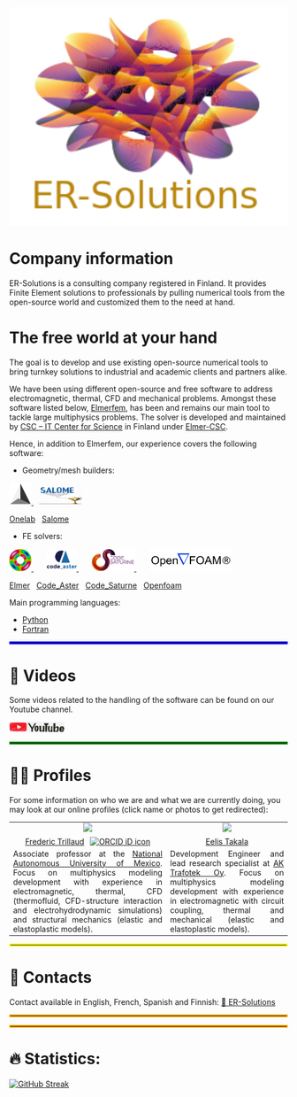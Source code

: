 <!--
- 🔭 currently working on ...
- 🌱 currently learning ...
- 💬 Ask me about ...
- 📫 How to reach me: ...
- ⚡ Fun fact: ...
-->

<div id="header" align="center">
  <img src="./Icons/logo-ERSolutionsTransparent.png" width="600"/>
</div>

# Company information

ER-Solutions is a consulting company registered in Finland. It provides Finite Element solutions to professionals by pulling numerical tools from the open-source world and customized them to the need at hand.

# The free world at your hand

The goal is to develop and use existing open-source numerical tools to bring turnkey solutions to industrial and academic clients and partners alike.

We have been using different open-source and free software to address electromagnetic, thermal, CFD and mechanical problems. Amongst these software listed below, [Elmerfem](http://www.elmerfem.org/blog/), has been and remains our main tool to tackle large multiphysics problems. The solver is developed and maintained by [CSC – IT Center for Science](https://www.csc.fi/en/home) in Finland under [Elmer-CSC](https://www.csc.fi/web/elmer).

Hence, in addition to Elmerfem, our experience covers the following software:

- Geometry/mesh builders:
<div align="left">
 <a href="https://onelab.info/" rel="onelab">
    <img src="./Icons/gmsh.png" width="40">
 </a>
 &nbsp;
 <a href="https://www.salome-platform.org/" rel="salome">
    <img src="./Icons/salome.png" width="80">
 </a>
</div>

[Onelab](https://onelab.info/)
&nbsp;
[Salome](https://www.salome-platform.org/)

- FE solvers:
<div align="left">
 <a href="http://www.elmerfem.org/blog/" rel="elmer">
    <img src="./Icons/elmer.jpeg" width="40">
 </a>
 &nbsp; &nbsp; &nbsp;
 <a href="https://www.code-aster.org/spip.php?rubrique2" rel="aster">
    <img src="./Icons/aster.png" width="54">
 </a>
 &nbsp; &nbsp; &nbsp;
 <a href="https://www.code-saturne.org/cms/web/" rel="saturne">
    <img src="./Icons/saturne.jpeg" width="77">
 </a>
 &nbsp; &nbsp; &nbsp;
 <a href="https://openfoam.org/" rel="openfoam">
    <img src="./Icons/openfoam.png" width="150">
 </a>
</div>

[Elmer](http://www.elmerfem.org/blog/)
&nbsp;
[Code_Aster](https://www.code-aster.org/spip.php?rubrique2)
&nbsp;
[Code_Saturne](https://www.code-saturne.org/cms/web/)
&nbsp;
[Openfoam](https://openfoam.org/)

Main programming languages:
- [Python](https://www.python.org/)
- [Fortran](https://fortran-lang.org/)


<hr style="border:2px solid blue">

#  🎥 Videos

Some videos related to the handling of the software can be found on our Youtube channel.

<div align="left">
 <a href="https://www.youtube.com/channel/UCqqFPz7OU5G5i-xOqeDPnMw">
    <img src="./Icons/youtube.jpeg" width="100"/>
 </a>
</div>

<hr style="border:2px solid green">

# 🧑‍🔬 Profiles

For some information on who we are and what we are currently doing, you may look at our online profiles (click name or photos to get redirected):

<table>
 <tr>
  <td>
   <div align="center">
    <a href="https://github.com/ftrillaudp" rel="googlescholar">
       <img src="./Pictures/foto.jpeg" width="100">
    </a>
   </div>
  </td>

  <td>
  <div align="center">
   <a href="https://github.com/ettaka/" rel="github">
      <img src="./Pictures/foto.jpeg" width="100">
   </a>
   </div>
  </td>
 </tr>

 <tr>
  <td>
   <div align="center">
    <a href="https://github.com/ftrillaudp">Frederic Trillaud</a>
    <a
     id="cy-effective-orcid-url"
     class="underline"
     href="https://orcid.org/0000-0002-6964-5603"
     target="orcid.widget"
     rel="me noopener noreferrer"
     style="vertical-align: top">
     <img
        src="https://orcid.org/sites/default/files/images/orcid_16x16.png"
        style="width: 1em; margin-inline-start: 0.5em"
        alt="ORCID iD icon"/>
    </a>
   </div>
  </td>

  <td>
   <div align="center">
    <a href="https://github.com/ettaka/">Eelis Takala</a>
   </div>
  </td>
 </tr>

 <tr>
  <td>
    <div align="justify">
     Associate professor at the <a href="https://www.unam.mx/">National Autonomous University of Mexico</a>. Focus on multiphysics modeling development with experience in electromagnetic, thermal, CFD (thermofluid, CFD-structure interaction and electrohydrodynamic simulations) and structural mechanics (elastic and elastoplastic models).
    </div>
   </td>

   <td>
    <div align="justify">
     Development Engineer and lead research specialist at <a href="https://trafotek.fi/">AK Trafotek Oy</a>. Focus on multiphysics modeling development with experience in electromagnetic with circuit coupling, thermal and mechanical (elastic and elastoplastic models).
    </div>
   </td>
 </tr>
</table>

<hr style="border:2px solid yellow">

# :bell: Contacts

Contact available in English, French, Spanish and Finnish:
<a href="mailto:elemental.reality.solutions@gmail.com">📩 ER-Solutions</a>

<hr style="border:2px solid orange">
<hr style="border:2px solid orange">

# :fire: Statistics:

[![GitHub Streak](http://github-readme-streak-stats.herokuapp.com?user=your-github-username&theme=dark&background=000000)](https://git.io/streak-stats)
